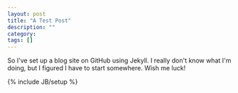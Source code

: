 ```yaml
---
layout: post
title: "A Test Post"
description: ""
category: 
tags: []
---
```


So I've set up a blog site on GitHub using Jekyll.  I really don't know what I'm doing, but I figured I have to start somewhere.  Wish me luck!

{% include JB/setup %}

